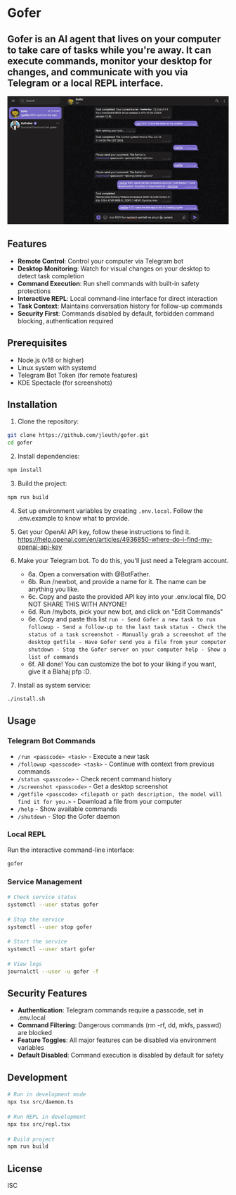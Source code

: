 # Gofer

## Gofer is an AI agent that lives on your computer to take care of tasks while you're away. It can execute commands, monitor your desktop for changes, and communicate with you via Telegram or a local REPL interface.

![Watch a demo](https://raw.githubusercontent.com/jleuth/gofer/main/demo.gif)

## Features

- **Remote Control**: Control your computer via Telegram bot
- **Desktop Monitoring**: Watch for visual changes on your desktop to detect task completion
- **Command Execution**: Run shell commands with built-in safety protections
- **Interactive REPL**: Local command-line interface for direct interaction
- **Task Context**: Maintains conversation history for follow-up commands
- **Security First**: Commands disabled by default, forbidden command blocking, authentication required

## Prerequisites

- Node.js (v18 or higher)
- Linux system with systemd
- Telegram Bot Token (for remote features)
- KDE Spectacle (for screenshots)

## Installation

1. Clone the repository:
```bash
git clone https://github.com/jleuth/gofer.git
cd gofer
```

2. Install dependencies:
```bash
npm install
```

3. Build the project:
```bash
npm run build
```

4. Set up environment variables by creating `.env.local`. Follow the .env.example to know what to provide.

5. Get your OpenAI API key, follow these instructions to find it. https://help.openai.com/en/articles/4936850-where-do-i-find-my-openai-api-key

6. Make your Telegram bot. To do this, you'll just need a Telegram account.
    - 6a. Open a conversation with @BotFather.
    - 6b. Run /newbot, and provide a name for it. The name can be anything you like.
    - 6c. Copy and paste the provided API key into your .env.local file, DO NOT SHARE THIS WITH ANYONE!
    - 6d. Run /mybots, pick your new bot, and click on "Edit Commands"
    - 6e. Copy and paste this list
            ```
            run - Send Gofer a new task to run
            followup - Send a follow-up to the last task
            status - Check the status of a task
            screenshot - Manually grab a screenshot of the desktop
            getfile - Have Gofer send you a file from your computer
            shutdown - Stop the Gofer server on your computer
            help - Show a list of commands
            ```
    - 6f. All done! You can customize the bot to your liking if you want, give it a Blahaj pfp :D. 

7. Install as system service:
```bash
./install.sh
```

## Usage

### Telegram Bot Commands

- `/run <passcode> <task>` - Execute a new task
- `/followup <passcode> <task>` - Continue with context from previous commands
- `/status <passcode>` - Check recent command history
- `/screenshot <passcode>` - Get a desktop screenshot
- `/getfile <passcode> <filepath or path description, the model will find it for you.>` - Download a file from your computer
- `/help` - Show available commands
- `/shutdown` - Stop the Gofer daemon

### Local REPL

Run the interactive command-line interface:
```bash
gofer
```

### Service Management

```bash
# Check service status
systemctl --user status gofer

# Stop the service
systemctl --user stop gofer

# Start the service
systemctl --user start gofer

# View logs
journalctl --user -u gofer -f
```

## Security Features

- **Authentication**: Telegram commands require a passcode, set in .env.local
- **Command Filtering**: Dangerous commands (rm -rf, dd, mkfs, passwd) are blocked
- **Feature Toggles**: All major features can be disabled via environment variables
- **Default Disabled**: Command execution is disabled by default for safety

## Development

```bash
# Run in development mode
npx tsx src/daemon.ts

# Run REPL in development
npx tsx src/repl.tsx

# Build project
npm run build
```

## License

ISC